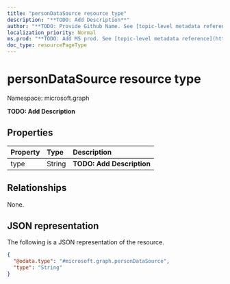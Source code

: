 ```yaml
---
title: "personDataSource resource type"
description: "**TODO: Add Description**"
author: "**TODO: Provide Github Name. See [topic-level metadata reference](https://msgo.azurewebsites.net/add/document/guidelines/metadata.html#topic-level-metadata)**"
localization_priority: Normal
ms.prod: "**TODO: Add MS prod. See [topic-level metadata reference](https://msgo.azurewebsites.net/add/document/guidelines/metadata.html#topic-level-metadata)**"
doc_type: resourcePageType
---
```


# personDataSource resource type

Namespace: microsoft.graph

**TODO: Add Description**

## Properties
|Property|Type|Description|
|:---|:---|:---|
|type|String|**TODO: Add Description**|

## Relationships
None.

## JSON representation
The following is a JSON representation of the resource.
<!-- {
  "blockType": "resource",
  "@odata.type": "microsoft.graph.personDataSource"
}
-->
``` json
{
  "@odata.type": "#microsoft.graph.personDataSource",
  "type": "String"
}
```

